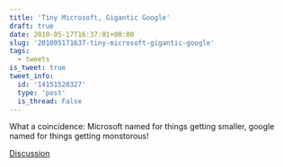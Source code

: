 ```yaml
---
title: 'Tiny Microsoft, Gigantic Google'
draft: true
date: 2010-05-17T16:37:01+00:00
slug: '201005171637-tiny-microsoft-gigantic-google'
tags:
  - tweets
is_tweet: true
tweet_info:
  id: '14151520327'
  type: 'post'
  is_thread: False
---
```




What a coincidence: Microsoft named for things getting smaller, google named for things getting monstorous!

[Discussion](https://x.com/sytelus/status/14151520327)
